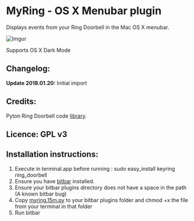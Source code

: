
# MyRing - OS X Menubar plugin

Displays events from your Ring Doorbell in the Mac OS X menubar.

![Imgur](https://i.imgur.com/IYiatlI.png)

Supports OS X Dark Mode 

## Changelog: 


**Update 2018.01.20:** Initial import

## Credits: 

Pyton Ring Doorbell code [library](https://github.com/tchellomello/python-ring-doorbell/).

## Licence: GPL v3

## Installation instructions: 

1. Execute in terminal.app before running : sudo easy_install keyring ring_doorbell
2. Ensure you have [bitbar](https://github.com/matryer/bitbar/releases/latest) installed.
3. Ensure your bitbar plugins directory does not have a space in the path (A known bitbar bug)
4. Copy [myring.15m.py](myring.15m.py) to your bitbar plugins folder and chmod +x the file from your terminal in that folder
5. Run bitbar
